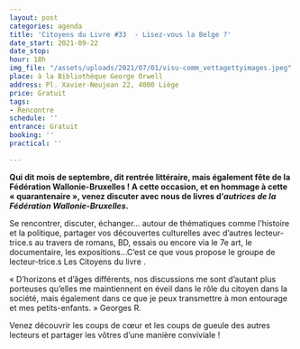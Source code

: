 ```yaml
---
layout: post
categories: agenda
title: 'Citoyens du Livre #33  - Lisez-vous la Belge ?'
date_start: 2021-09-22
date_stop: 
hour: 18h
img_file: "/assets/uploads/2021/07/01/visu-comm_vettagettyimages.jpeg"
place: à la Bibliothèque George Orwell
address: Pl. Xavier-Neujean 22, 4000 Liège
price: Gratuit
tags:
- Rencontre
schedule: ''
entrance: Gratuit
booking: ''
practical: ''

---
```

**Qui dit mois de septembre, dit rentrée littéraire, mais également fête de la Fédération Wallonie-Bruxelles ! A cette occasion, et en hommage à cette « quarantenaire », venez discuter avec nous de livres d’_autrices de la Fédération Wallonie-Bruxelles_.**

Se rencontrer, discuter, échanger… autour de thématiques comme l’histoire et la politique, partager vos découvertes culturelles avec d’autres lecteur-trice.s au travers de romans, BD, essais ou encore via le 7e art, le documentaire, les expositions…C’est ce que vous propose le groupe de lecteur-trice.s Les Citoyens du livre .

« D’horizons et d’âges différents, nos discussions me sont d’autant plus porteuses qu’elles me maintiennent en éveil dans le rôle du citoyen dans la société, mais également dans ce que je peux transmettre à mon entourage et mes petits-enfants. » Georges R.

Venez découvrir les coups de cœur et les coups de gueule des autres lecteurs et partager les vôtres d’une manière conviviale !